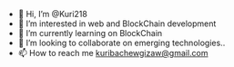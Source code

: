 - 👋 Hi, I’m @Kuri218
- 👀 I’m interested in web and BlockChain development
- 🌱 I’m currently learning on BlockChain
- 💞️ I’m looking to collaborate on emerging technologies..
- 📫 How to reach me kuribachewgizaw@gmail.com

<!---
Kuri218/Kuri218 is a ✨ special ✨ repository because its `README.md` (this file) appears on your GitHub profile.
You can click the Preview link to take a look at your changes.
--->
